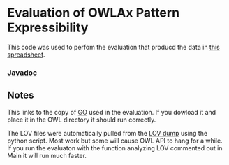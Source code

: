 # Evaluation of OWLAx Pattern Expressibility

This code was used to perfom the evaluation that producd the data in [this spreadsheet](https://tinyurl.com/eswc2021).

### [Javadoc](https://aaroneberhart.github.io/owlax/index.html)

## Notes

This links to the copy of [GO](https://bioportal.bioontology.org/ontologies/GO-PLUS) used in the evaluation. If you dowload it and place it in the OWL directory it should run correctly. 

The LOV files were automatically pulled from the [LOV dump](https://lov.linkeddata.es/lov.nq.gz) using the python script. Most work but some will cause OWL API to hang for a while. If you run the evaluaton with the function analyzing LOV commented out in Main it will run much faster.
